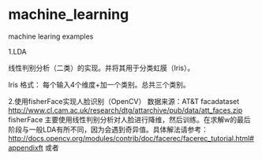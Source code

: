 machine_learning
================

machine learing examples

1.LDA 

线性判别分析（二类）的实现。并将其用于分类虹膜（Iris）。

Iris 格式： 每个输入4个维度+加一个类别。总共三个类别。

2.使用fisherFace实现人脸识别（OpenCV）
  数据来源：AT&T facadataset  http://www.cl.cam.ac.uk/research/dtg/attarchive/pub/data/att_faces.zip
  fisherFace 主要使用线性判别分析对人脸进行降维，然后训练。在求解w的最后阶段与一般LDA有所不同，因为会遇到奇异值。具体解法请参考：http://docs.opencv.org/modules/contrib/doc/facerec/facerec_tutorial.html#appendixft 或者 
